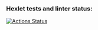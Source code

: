 ### Hexlet tests and linter status:
[![Actions Status](https://github.com/DRC23/python-project-lvl1/workflows/hexlet-check/badge.svg)](https://github.com/DRC23/python-project-lvl1/actions)